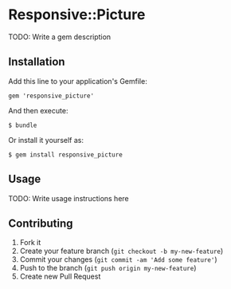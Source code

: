 # Responsive::Picture

TODO: Write a gem description

## Installation

Add this line to your application's Gemfile:

    gem 'responsive_picture'

And then execute:

    $ bundle

Or install it yourself as:

    $ gem install responsive_picture

## Usage

TODO: Write usage instructions here

## Contributing

1. Fork it
2. Create your feature branch (`git checkout -b my-new-feature`)
3. Commit your changes (`git commit -am 'Add some feature'`)
4. Push to the branch (`git push origin my-new-feature`)
5. Create new Pull Request
